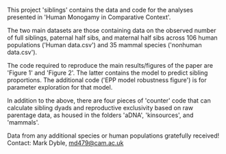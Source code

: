This project 'siblings' contains the data and code for the analyses presented in 'Human Monogamy in Comparative Context'.

The two main datasets are those containing data on the observed number of full siblings, paternal half sibs, and maternal half sibs across 106 human populations ('Human data.csv') and 35 mammal species ('nonhuman data.csv').

The code required to reproduce the main results/figures of the paper are 'Figure 1' and 'Figure 2'. The latter contains the model to predict sibling proportions. The additional code ('EPP model robustness  figure') is for parameter exploration for that model. 

In addition to the above, there are four pieces of 'counter' code that can calculate sibling dyads and reproductive exclusivity based on raw parentage data, as housed in the folders 'aDNA', 'kinsources', and 'mammals'.

Data from any additional species or human populations gratefully received! Contact: Mark Dyble, md479@cam.ac.uk 
